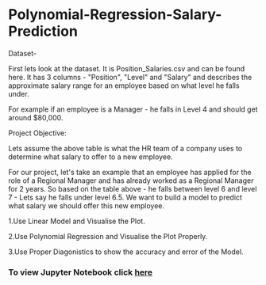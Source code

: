 # Polynomial-Regression-Salary-Prediction

Dataset-

First lets look at the dataset. It is Position_Salaries.csv and can be found here.
It has 3 columns - "Position", "Level" and "Salary" and describes the approximate salary range for an employee based on what level he falls under.

For example if an employee is a Manager - he falls in Level 4 and should get around $80,000.


Project Objective:

Lets assume the above table is what the HR team of a company uses to determine what salary to offer to a new employee.

For our project, let's take an example that an employee has applied for the role of a Regional Manager and has already worked as a Regional Manager for 2 years.
So based on the table above - he falls between level 6 and level 7 - Lets say he falls under level 6.5.
We want to build a model to predict what salary we should offer this new employee.

1.Use Linear Model and Visualise the Plot.

2.Use Polynomial Regression and Visualise the Plot Properly.

3.Use Proper Diagonistics to show the accuracy and error of the Model.

### To view Jupyter Notebook click [here]()
